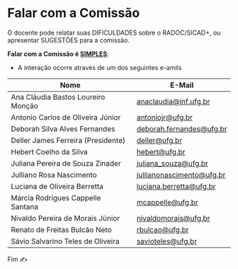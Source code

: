 # Falar com a Comissão

O docente pode relatar suas DIFICULDADES sobre o RADOC/SICAD+, ou apresentar SUGESTÕES para a comissão.

**Falar com a Comissão é <ins>SIMPLES</ins>**:
- A interação ocorre através de um dos seguintes e-amils

|Nome|E-Mail|
|-|-|
|Ana Cláudia Bastos Loureiro Monção|anaclaudia@inf.ufg.br|
|Antonio Carlos de Oliveira Júnior|antoniojr@ufg.br|
|Deborah Silva Alves Fernandes|deborah.fernandes@ufg.br|
|Deller James Ferreira (Presidente)|deller@ufg.br|
|Hebert Coelho da Silva|hebert@ufg.br|
|Juliana Pereira de Souza Zinader|juliana_souza@ufg.br|
|Julliano Rosa Nascimento|jullianonascimento@ufg.br|
|Luciana de Oliveira Berretta|luciana.berretta@ufg.br|
|Márcia Rodrigues Cappelle Santana|mcappelle@ufg.br|
|Nivaldo Pereira de Morais Júnior|nivaldomorais@ufg.br|
|Renato de Freitas Bulcão Neto|rbulcao@ufg.br|
|Sávio Salvarino Teles de Oliveira|savioteles@ufg.br|

Fim &#9997;

